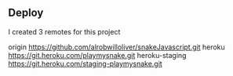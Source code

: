 ## Deploy
I created 3 remotes for this project

origin
https://github.com/alrobwilloliver/snakeJavascript.git
heroku
https://git.heroku.com/playmysnake.git
heroku-staging
https://git.heroku.com/staging-playmysnake.git

